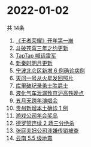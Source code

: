 # 2022-01-02
  共 14条

  <!-- BEGIN -->
  <!-- 最后更新时间:Sun Jan 02 2022 11:09:05 GMT+0000 (Coordinated Universal Time) -->
  1. [《王者荣耀》开年第一崩](https://www.zhihu.com/search?q=王者荣耀)
1. [斗破苍穹三年之约更新](https://www.zhihu.com/search?q=斗破苍穹三年之约)
1. [TapTap 喊话雷军](https://www.zhihu.com/search?q=taptap)
1. [新秦时明月更新](https://www.zhihu.com/search?q=新秦时明月)
1. [宁波北仑区新增 6 例确诊病例](https://www.zhihu.com/search?q=宁波疫情)
1. [天问一号从火星发回照片](https://www.zhihu.com/search?q=天问一号)
1. [库里破纪录勇士胜爵士](https://www.zhihu.com/search?q=勇士)
1. [液化气车泄漏致京沪高铁晚点](https://www.zhihu.com/search?q=京沪高铁晚点)
1. [五月天跨年演唱会](https://www.zhihu.com/search?q=五月天)
1. [贵州新增本土确诊 1 例](https://www.zhihu.com/search?q=贵州疫情)
1. [游戏公司年会奖品](https://www.zhihu.com/search?q=游戏公司)
1. [德罗赞连续 2 场三分绝杀](https://www.zhihu.com/search?q=德罗赞)
1. [张庭夫妇公司涉嫌传销被查](https://www.zhihu.com/search?q=张庭夫妇)
1. [云南 5.5 级地震](https://www.zhihu.com/search?q=云南地震)
  <!-- END -->
  